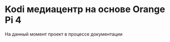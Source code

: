 # Kodi медиацентр на основе Orange Pi 4




















На данный момент проект в процессе документации